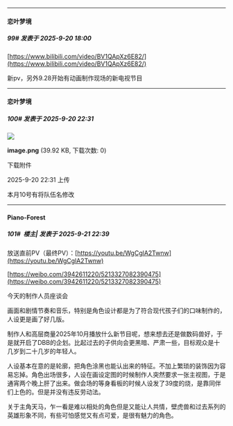 ﻿
*****

####  恋叶梦境  
##### 99#       发表于 2025-9-20 18:00

[https://www.bilibili.com/video/BV1QApXz6E82/](https://www.bilibili.com/video/BV1QApXz6E82/)

新pv，另外9.28开始有动画制作现场的新电视节目


*****

####  恋叶梦境  
##### 100#       发表于 2025-9-20 22:31

<img src="https://img.stage1st.com/forum/202509/20/223120kmtngpssysssugnn.png" referrerpolicy="no-referrer">

<strong>image.png</strong> (39.92 KB, 下载次数: 0)

下载附件

2025-9-20 22:31 上传

本月10号有将队伍名修改


*****

####  Piano-Forest  
##### 101#         楼主| 发表于 2025-9-21 22:39

放送直前PV（最终PV）：[https://youtu.be/WgCglA2Twnw](https://youtu.be/WgCglA2Twnw)

[https://weibo.com/3942611220/5213327082390475](https://weibo.com/3942611220/5213327082390475)

今天的制作人员座谈会

画面和剧情节奏和音乐，特别是角色设计都是为了符合现代孩子们的口味制作的，人设更是画了好几版。

制作人和高层商量2025年10月播放什么新节目呢，想来想去还是做数码兽好，于是就开启了DBB的企划。比起过去的子供向会更黑暗、严肃一些，目标观众是十几岁到二十几岁的年轻人。

人设基本在意的是轮廓，把角色涂黑也能认出来的特征。不加上繁琐的装饰因为容易忘掉。角色出场很多，人设在画设定图的时候制作人突然要求一张主视图，于是通宵两个晚上肝了出来。做会场的等身看板的时候人设发了39度的烧，是靠同伴们上色的。但是并没有违反劳动法。

关于主角天马，乍一看是难以相处的角色但是又能让人共情，壁虎兽和过去系列的英雄形象不同，有些可怕感觉又有点可爱，是很有魅力的角色。

